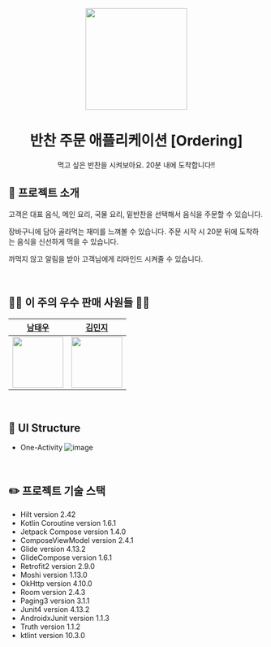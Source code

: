 <p align="middle" >
  <img width="200px;" src="https://user-images.githubusercontent.com/66770613/186708019-15f9a4ca-ca90-446e-8591-c70fe62e6e63.png?raw=true"/>
</p>
<h1 align="middle">반찬 주문 애플리케이션 [Ordering]</h1>
<p align="middle">먹고 싶은 반찬을 시켜보아요. 20분 내에 도착합니다!!</p>


## 📝 프로젝트 소개

고객은 대표 음식, 메인 요리, 국물 요리, 밑반찬을 선택해서 음식을 주문할 수 있습니다.  

장바구니에 담아 골라먹는 재미를 느껴볼 수 있습니다. 주문 시작 시 20분 뒤에 도착하는 음식을 신선하게 먹을 수 있습니다.  

까먹지 않고 알림을 받아 고객님에게 리마인드 시켜줄 수 있습니다.  

<br/>

## 🤼‍♂️ 이 주의 우수 판매 사원들 🤼‍♀️
|[남태우](https://github.com/bn-tw2020)|[김민지](https://github.com/rosf73)|
|:----:|:----: 
|<img src="https://avatars.githubusercontent.com/u/66770613?v=4" width="100">|<img src="https://avatars.githubusercontent.com/u/47631768?v=4" width="100">|

<br/>

## 📸 UI Structure
- One-Activity
![image](https://user-images.githubusercontent.com/47631768/185745140-a6291b81-839a-4c41-ab81-30beaa2c88e9.png)

<br/>

## ✏️ 프로젝트 기술 스택

- Hilt version 2.42
- Kotlin Coroutine version 1.6.1
- Jetpack Compose version 1.4.0
- ComposeViewModel version 2.4.1
- Glide version 4.13.2
- GlideCompose version 1.6.1
- Retrofit2 version 2.9.0
- Moshi version 1.13.0
- OkHttp version 4.10.0
- Room version 2.4.3
- Paging3 version 3.1.1
- Junit4 version 4.13.2
- AndroidxJunit version 1.1.3
- Truth version 1.1.2
- ktlint version 10.3.0
